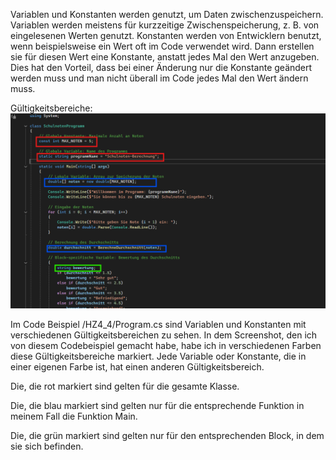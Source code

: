 Variablen und Konstanten werden genutzt, um Daten zwischenzuspeichern. Variablen werden meistens für kurzzeitige Zwischenspeicherung, z. B. von eingelesenen Werten genutzt. Konstanten werden von Entwicklern benutzt, wenn beispielsweise ein Wert oft im Code verwendet wird. Dann erstellen sie für diesen Wert eine Konstante, anstatt jedes Mal den Wert anzugeben. Dies hat den Vorteil, dass bei einer Änderung nur die Konstante geändert werden muss und man nicht überall im Code jedes Mal den Wert ändern muss.

Gültigkeitsbereiche:
![HZ4_4](Screenshot_2024-11-30_104112.png)

Im Code Beispiel /HZ4_4/Program.cs sind Variablen und Konstanten mit verschiedenen Gültigkeitsbereichen zu sehen. In dem Screenshot, den ich von diesem Codebeispiel gemacht habe, habe ich in verschiedenen Farben diese Gültigkeitsbereiche markiert. Jede Variable oder Konstante, die in einer eigenen Farbe ist, hat einen anderen Gültigkeitsbereich.

Die, die rot markiert sind gelten für die gesamte Klasse.

Die, die blau markiert sind gelten nur für die entsprechende Funktion in meinem Fall die Funktion Main.

Die, die grün markiert sind gelten nur für den entsprechenden Block, in dem sie sich befinden.
